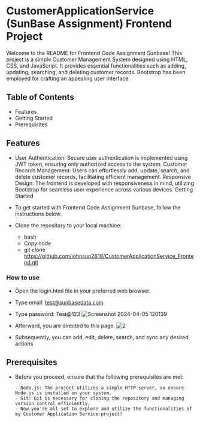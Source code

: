 # CustomerApplicationService (SunBase Assignment) Frontend Project
Welcome to the README for Frontend Code Assignment Sunbase! This project is a simple Customer Management System designed using HTML, CSS, and JavaScript. It provides essential functionalities such as adding, updating, searching, and deleting customer records. Bootstrap has been employed for crafting an appealing user interface.

## Table of Contents
  - Features
  - Getting Started
  - Prerequisites
## Features
   - User Authentication: Secure user authentication is implemented using JWT token, ensuring only authorized access to the system.
Customer Records Management: Users can effortlessly add, update, search, and delete customer records, facilitating efficient management.
Responsive Design: The frontend is developed with responsiveness in mind, utilizing Bootstrap for seamless user experience across various devices.
Getting Started

 - To get started with Frontend Code Assignment Sunbase, follow the instructions below.

 - Clone the repository to your local machine:
     - bash
     - Copy code
     - git clone <https://github.com/johnsun2618/CustomerApplicationService_Frontend.git>
  
### How to use 
- Open the login.html file in your preferred web browser.
- Type email: test@sunbasedata.com
- Type password: Test@123
  ![Screenshot 2024-04-05 120139](https://github.com/johnsun2618/CustomerApplicationService_Frontend/assets/101565759/f3688661-6693-4b29-bc35-589cce2b5e77)

- Afterward, you are directed to this page.
  ![2](https://github.com/johnsun2618/CustomerApplicationService_Frontend/assets/101565759/e0bd7f0c-3ab1-4945-aae4-736a12b83562)
- Subsequently, you can add, edit, delete, search, and sync any desired actions
 

  
## Prerequisites
  - Before you proceed, ensure that the following prerequisites are met:

        - Node.js: The project utilizes a simple HTTP server, so ensure Node.js is installed on your system.
        - Git: Git is necessary for cloning the repository and managing version control efficiently.
        - Now you're all set to explore and utilize the functionalities of my Customer Application Service project! 
